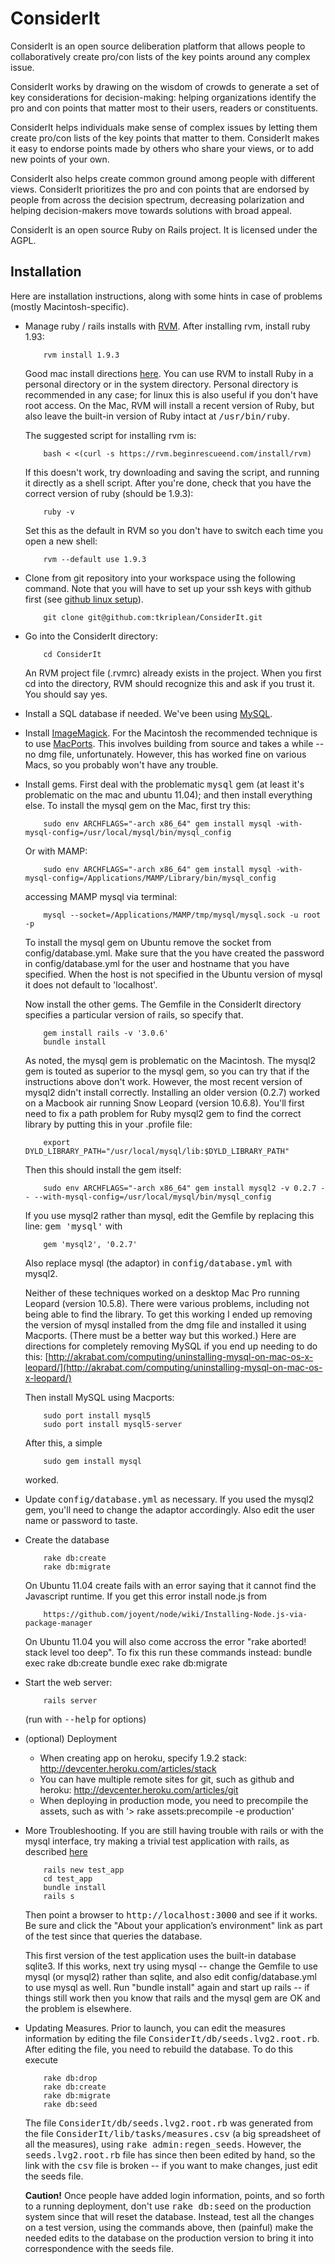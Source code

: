 # ConsiderIt

ConsiderIt is an open source deliberation platform that allows people
to collaboratively create pro/con lists of the key points around any
complex issue.

ConsiderIt works by drawing on the wisdom of crowds to generate a set
of key considerations for decision-making: helping organizations
identify the pro and con points that matter most to their users,
readers or constituents.

ConsiderIt helps individuals make sense of complex issues by letting
them create pro/con lists of the key points that matter to
them. ConsiderIt makes it easy to endorse points made by others who
share your views, or to add new points of your own.

ConsiderIt also helps create common ground among people with different
views.  ConsiderIt prioritizes the pro and con points that are
endorsed by people from across the decision spectrum, decreasing
polarization and helping decision-makers move towards solutions with
broad appeal.

ConsiderIt is an open source Ruby on Rails project. It is licensed
under the AGPL.


## Installation

Here are installation instructions, along with some hints in case of
problems (mostly Macintosh-specific).


* Manage ruby / rails installs with
  [RVM](https://rvm.beginrescueend.com/gemsets/).  After installing
  rvm, install ruby 1.93:

          rvm install 1.9.3

  Good mac install
  directions
  [here](http://www.cowboycoded.com/2010/12/04/setting-up-rails-3-on-mac-osx-snow-leopard-10-6-4/).
  You can use RVM to install Ruby in a personal directory or in the
  system directory.  Personal directory is recommended in any case;
  for linux this is also useful if you don't have root access.  On
  the Mac, RVM will install a recent version of Ruby, but also leave
  the built-in version of Ruby intact at <tt>/usr/bin/ruby</tt>.

  The suggested script for installing rvm is:

          bash < <(curl -s https://rvm.beginrescueend.com/install/rvm)

  If this doesn't work, try downloading and saving the script,
  and running it directly as a shell script.
  After you're done, check that you have the correct version of ruby
  (should be 1.9.3):

          ruby -v

  Set this as the default in RVM so you don't have to switch each time
  you open a new shell:

          rvm --default use 1.9.3

* Clone from git repository into your workspace using the following command.
  Note that you will have to set up your ssh keys with github first
  (see [github linux setup](http://help.github.com/linux-set-up-git/)).

          git clone git@github.com:tkriplean/ConsiderIt.git

* Go into the ConsiderIt directory:

          cd ConsiderIt

  An RVM project file (.rvmrc) already exists in the project.  When
  you first cd into the directory, RVM should recognize this and ask
  if you trust it.  You should say yes.

* Install a SQL database if needed.  We've been using 
  [MySQL](http://dev.mysql.com/downloads/).

* Install [ImageMagick](http://www.imagemagick.org/script/index.php).
  For the Macintosh the recommended technique is to use
  [MacPorts](http://www.macports.org/).  This involves building from
  source and takes a while -- no dmg file, unfortunately.  However,
  this has worked fine on various Macs, so you probably won't have
  any trouble.

* Install gems.  First deal with the problematic <tt>mysql</tt> gem
  (at least it's problematic on the mac and ubuntu 11.04); and then install everything
  else.  To install the mysql gem on the Mac, first try this:

          sudo env ARCHFLAGS="-arch x86_64" gem install mysql -with-mysql-config=/usr/local/mysql/bin/mysql_config

  Or with MAMP:

          sudo env ARCHFLAGS="-arch x86_64" gem install mysql -with-mysql-config=/Applications/MAMP/Library/bin/mysql_config

  accessing MAMP mysql via terminal: 

          mysql --socket=/Applications/MAMP/tmp/mysql/mysql.sock -u root -p
          
  To install the mysql gem on Ubuntu remove the socket from config/database.yml. 
  Make sure that the you have created the password in config/database.yml for
  the user and hostname that you have specified. When the host is not specified in
  the Ubuntu version of mysql it does not default to 'localhost'.
  

  Now install the other gems.  The Gemfile in the ConsiderIt
  directory specifies a particular version of rails, so specify that.

          gem install rails -v '3.0.6'
          bundle install

  As noted, the mysql gem is problematic on the
  Macintosh.  The mysql2 gem is touted as superior to the mysql gem, so
  you can try that if the instructions above don't work.  However, the
  most recent version of mysql2 didn't install correctly.  Installing an older
  version (0.2.7) worked on a Macbook air running Snow Leopard (version
  10.6.8).  You'll first need to fix a path problem for Ruby mysql2 gem
  to find the correct library by putting this in your .profile file:

          export DYLD_LIBRARY_PATH="/usr/local/mysql/lib:$DYLD_LIBRARY_PATH"

  Then this should install the gem itself:

          sudo env ARCHFLAGS="-arch x86_64" gem install mysql2 -v 0.2.7 -- --with-mysql-config=/usr/local/mysql/bin/mysql_config

  If you use mysql2 rather than mysql, edit the Gemfile by replacing
  this line: <tt>gem 'mysql'</tt> with 

          gem 'mysql2', '0.2.7'

  Also replace mysql (the adaptor) in <tt>config/database.yml</tt>
  with mysql2.

  Neither of these techniques worked on a desktop Mac Pro running
  Leopard (version 10.5.8).  There were various problems, including not
  being able to find the library.  To get this working I ended up
  removing the version of mysql installed from the dmg file and
  installed it using Macports.  (There must be a better way but this
  worked.)  Here are directions for completely removing MySQL if you end
  up needing to do this:
  [http://akrabat.com/computing/uninstalling-mysql-on-mac-os-x-leopard/](http://akrabat.com/computing/uninstalling-mysql-on-mac-os-x-leopard/)

  Then install MySQL using Macports:

          sudo port install mysql5
          sudo port install mysql5-server

  After this, a simple

          sudo gem install mysql

  worked.

* Update <tt>config/database.yml</tt> as necessary.  If you used the
  mysql2 gem, you'll need to change the adaptor accordingly.  Also
  edit the user name or password to taste.

* Create the database

          rake db:create
          rake db:migrate
  
  On Ubuntu 11.04 create fails with an error saying that it cannot find the 
  Javascript runtime. If you get this error install node.js from 
  
          https://github.com/joyent/node/wiki/Installing-Node.js-via-package-manager

  On Ubuntu 11.04 you will also come accross the error "rake aborted! stack level too deep". 
  To fix this run these commands instead:
          bundle exec rake db:create
          bundle exec rake db:migrate

* Start the web server:

          rails server

  (run with <tt>--help</tt> for options)

* (optional) Deployment
    * When creating app on heroku, specify 1.9.2 stack: http://devcenter.heroku.com/articles/stack
    * You can have multiple remote sites for git, such as github and heroku: http://devcenter.heroku.com/articles/git
    * When deploying in production mode, you need to precompile the assets, such as with '> rake assets:precompile -e production'

* More Troubleshooting.  If you are still having trouble with rails
  or with the mysql interface, try making a trivial test application
  with rails, as described
  [here](http://www.cowboycoded.com/2010/12/04/setting-up-rails-3-on-mac-osx-snow-leopard-10-6-4/)

          rails new test_app
          cd test_app
          bundle install
          rails s

  Then point a browser to <tt>http://localhost:3000</tt> and see if it works.
  Be sure and click the "About your application’s environment" link
  as part of the test since that queries the database.

  This first version of the test application uses the built-in
  database sqlite3.  If this works, next try using mysql -- change
  the Gemfile to use mysql (or mysql2) rather than sqlite, and also
  edit config/database.yml to use mysql as well.  Run "bundle
  install" again and start up rails -- if things still work then you
  know that rails and the mysql gem are OK and the problem is
  elsewhere.

* Updating Measures.  Prior to launch, you can edit the measures
  information by editing the file <tt>ConsiderIt/db/seeds.lvg2.root.rb</tt>.
  After editing the file, you need to rebuild the database.  To do this
  execute

          rake db:drop
          rake db:create
          rake db:migrate
          rake db:seed

  The file <tt>ConsiderIt/db/seeds.lvg2.root.rb</tt> was generated
  from the file <tt>ConsiderIt/lib/tasks/measures.csv</tt> (a big
  spreadsheet of all the measures), using <tt>rake
  admin:regen_seeds</tt>.  However, the <tt>seeds.lvg2.root.rb</tt>
  file has since then been edited by hand, so the link with the
  <tt>csv</tt> file is broken -- if you want to make changes, just
  edit the seeds file.

  **Caution!** Once people have added login information, points, and
  so forth to a running deployment, don't use <tt>rake db:seed</tt> on
  the production system since that will reset the database.  Instead,
  test all the changes on a test version, using the commands above,
  then (painful) make the needed edits to the database on the
  production version to bring it into correspondence with the seeds
  file.